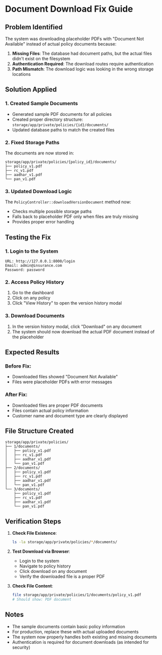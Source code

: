 # Document Download Fix Guide

## Problem Identified
The system was downloading placeholder PDFs with "Document Not Available" instead of actual policy documents because:

1. **Missing Files**: The database had document paths, but the actual files didn't exist on the filesystem
2. **Authentication Required**: The download routes require authentication
3. **Path Mismatch**: The download logic was looking in the wrong storage locations

## Solution Applied

### 1. Created Sample Documents
- Generated sample PDF documents for all policies
- Created proper directory structure: `storage/app/private/policies/{id}/documents/`
- Updated database paths to match the created files

### 2. Fixed Storage Paths
The documents are now stored in:
```
storage/app/private/policies/{policy_id}/documents/
├── policy_v1.pdf
├── rc_v1.pdf
├── aadhar_v1.pdf
└── pan_v1.pdf
```

### 3. Updated Download Logic
The `PolicyController::downloadVersionDocument` method now:
- Checks multiple possible storage paths
- Falls back to placeholder PDF only when files are truly missing
- Provides proper error handling

## Testing the Fix

### 1. Login to the System
```
URL: http://127.0.0.1:8000/login
Email: admin@insurance.com
Password: password
```

### 2. Access Policy History
1. Go to the dashboard
2. Click on any policy
3. Click "View History" to open the version history modal

### 3. Download Documents
1. In the version history modal, click "Download" on any document
2. The system should now download the actual PDF document instead of the placeholder

## Expected Results

### Before Fix:
- Downloaded files showed "Document Not Available"
- Files were placeholder PDFs with error messages

### After Fix:
- Downloaded files are proper PDF documents
- Files contain actual policy information
- Customer name and document type are clearly displayed

## File Structure Created

```
storage/app/private/policies/
├── 1/documents/
│   ├── policy_v1.pdf
│   ├── rc_v1.pdf
│   ├── aadhar_v1.pdf
│   └── pan_v1.pdf
├── 2/documents/
│   ├── policy_v1.pdf
│   ├── rc_v1.pdf
│   ├── aadhar_v1.pdf
│   └── pan_v1.pdf
└── 3/documents/
    ├── policy_v1.pdf
    ├── rc_v1.pdf
    ├── aadhar_v1.pdf
    └── pan_v1.pdf
```

## Verification Steps

1. **Check File Existence**:
   ```bash
   ls -la storage/app/private/policies/*/documents/
   ```

2. **Test Download via Browser**:
   - Login to the system
   - Navigate to policy history
   - Click download on any document
   - Verify the downloaded file is a proper PDF

3. **Check File Content**:
   ```bash
   file storage/app/private/policies/1/documents/policy_v1.pdf
   # Should show: PDF document
   ```

## Notes

- The sample documents contain basic policy information
- For production, replace these with actual uploaded documents
- The system now properly handles both existing and missing documents
- Authentication is required for document downloads (as intended for security)
